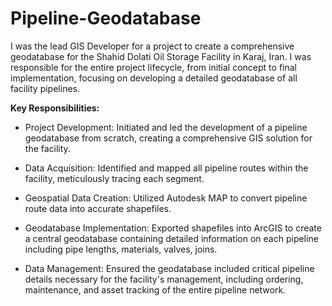 # Pipeline-Geodatabase
I was the lead GIS Developer for a project to create a comprehensive geodatabase for the Shahid Dolati Oil Storage Facility in Karaj, Iran. I was responsible for the entire project lifecycle, from initial concept to final implementation, focusing on developing a detailed geodatabase of all facility pipelines.

**Key Responsibilities:**

- Project Development: Initiated and led the development of a pipeline geodatabase from scratch, creating a comprehensive GIS solution for the facility.

- Data Acquisition: Identified and mapped all pipeline routes within the facility, meticulously tracing each segment.

- Geospatial Data Creation: Utilized Autodesk MAP to convert pipeline route data into accurate shapefiles.

- Geodatabase Implementation: Exported shapefiles into ArcGIS to create a central geodatabase containing detailed information on each pipeline including pipe lengths, materials, valves, joins.

- Data Management: Ensured the geodatabase included critical pipeline details necessary for the facility's management, including ordering, maintenance, and asset tracking of the entire pipeline network.
